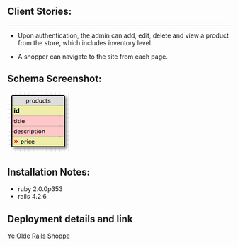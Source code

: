 ## Client Stories:
___
* Upon authentication, the admin can add, edit, delete and view a product from the store, which includes inventory level.

* A shopper can navigate to the site from each page.


## Schema Screenshot:

![schema](db/schema1.png)

## Installation Notes:
* ruby 2.0.0p353
* rails 4.2.6

## Deployment details and link
[Ye Olde Rails Shoppe](https://agile-headland-74364.herokuapp.com)

